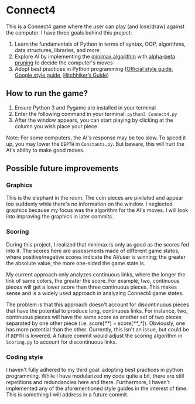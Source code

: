 # Connect4
This is a Connect4 game where the user can play (and lose/draw) against the computer.  I have three goals behind this project:
1. Learn the fundamentals of Python in terms of syntax, OOP, algorithms, data structures, libraries, and more
2. Explore AI by implementing the [minimax algorithm](https://en.wikipedia.org/wiki/Minimax) with [alpha-beta pruning](https://en.wikipedia.org/wiki/Alpha%E2%80%93beta_pruning) to decide the computer's moves
3. Adopt best practices in Python programming ([Official style guide](https://peps.python.org/pep-0008/#whitespace-in-expressions-and-statements), [Google style guide](https://google.github.io/styleguide/pyguide.html), [Hitchhiker’s Guide](https://docs.python-guide.org/))

## How to run the game?
1. Ensure Python 3 and Pygame are installed in your terminal
2. Enter the following command in your terminal: `python3 Connect4.py`
3. After the window appears, you can start playing by clicking at the column you wish place your piece

Note: For some computers, the AI's response may be too slow. To speed it up, you may lower the `DEPTH` in `Constants.py`. But beware, this will hurt the AI's ability to make good moves.

## Possible future improvements
### Graphics
This is the elephant in the room. The coin pieces are pixilated and appear too suddenly while there's no information on the window. I neglected graphics because my focus was the algorithm for the AI's moves. I will look into improving the graphics in later commits.

### Scoring
During this project, I realized that minimax is only as good as the scores fed into it. The scores here are assessments made of different game states, where positive/negative scores indicate the AI/user is winning; the greater the absolute value, the more one-sided the game state is. 

My current approach only analyzes continuous links, where the longer the link of same colors, the greater the score. For example, two, continuous pieces will get a lower score than three continuous pieces. This makes sense and is a widely used approach in analyzing Connect4 game states. 

The problem is that this approach doesn't account for discontinuous pieces that have the potential to produce long, continuous links. For instance, two, continuous pieces will have the same score as another set of two pieces separated by one other piece (i.e. score[_*\*_] = score[_**\_*_]). Obviously, one has more potential than the other. Currently, this isn't an issue, but could be if `DEPTH` is lowered. A future commit would adjust the scoring algorithm in `Scoring.py` to account for discontinuous links.

### Coding style
I haven't fully adhered to my third goal: adopting best practices in python programming. While I have modularized my code quite a bit, there are still repetitions and redundancies here and there. Furthermore, I haven't implemented any of the aforementioned style guides in the interest of time. This is something I will address in a future commit.
